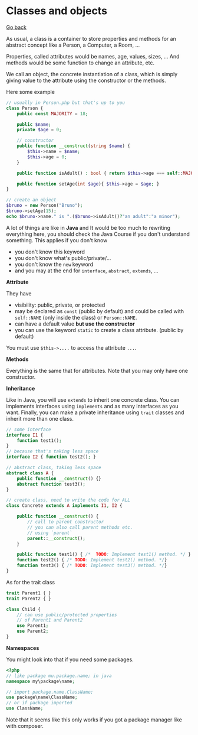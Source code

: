 # Classes and objects

[Go back](..)

As usual, a class is a container to store
properties and methods for an abstract concept
like a Person, a Computer, a Room, ...

Properties, called attributes would be names,
age, values, sizes, ... And methods would be
some function to change an attribute, etc.

We call an object, the concrete instantiation
of a class, which is simply giving value to the
attribute using the constructor or the methods.

Here some example

```php
// usually in Person.php but that's up to you
class Person {
    public const MAJORITY = 18;

    public $name;
    private $age = 0;

    // constructor
    public function __construct(string $name) {
        $this->name = $name;
        $this->age = 0;
    }

    public function isAdult() : bool { return $this->age === self::MAJORITY; }

    public function setAge(int $age){ $this->age = $age; }
}

// create an object
$bruno = new Person("Bruno");
$bruno->setAge(15);
echo $bruno->name." is ".($bruno->isAdult()?"an adult":"a minor");
```

A lot of things are like in **Java** and It would
be too much to rewriting everything here, you should check
the Java Course if you don't understand something.
This applies if you don't know

* you don't know this keyword
* you don't know what's public/private/...
* you don't know the ``new`` keyword
* and you may at the end for ``interface``,
``abstract``, `extends`, ...

<div class="sr"></div>

**Attribute**

They have 

* visibility: public, private, or protected
* may be declared as ``const`` (public by default)
and could be called with ``self::NAME`` (only inside
  the class) or ``Person::NAME``.
* can have a default value **but use the constructor**
* you can use the keyword ``static`` to create
a class attribute. (public by default)

You must use ``$this->....`` to access the attribute `...`.

<div class="sr"></div>

**Methods**

Everything is the same that for attributes.
Note that you may only have one constructor.

<div class="sr"></div>

**Inheritance**

Like in Java, you will use ``extends`` to
inherit one concrete class. You can implements
interfaces using ``implements`` and as many interfaces
as you want. Finally, you can make a private inheritance
using ``trait`` classes and inherit more than one
class.

```php
// some interface
interface I1 { 
    function test1();
}
// because that's taking less space
interface I2 { function test2(); }
```

```php
// abstract class, taking less space
abstract class A { 
    public function __construct() {}
    abstract function test3();
}
```

```php
// create class, need to write the code for ALL
class Concrete extends A implements I1, I2 {

    public function __construct() {
        // call to parent constructor
        // you can also call parent methods etc.
        // using `parent`
        parent::__construct();
    }

    public function test1() { /*  TODO: Implement test1() method. */ }
    function test2() { /* TODO: Implement test2() method. */}
    function test3() { /* TODO: Implement test3() method. */}
}
```

As for the trait class

```php
trait Parent1 { }
trait Parent2 { }

class Child {
    // can use public/protected properties
    // of Parent1 and Parent2
    use Parent1;
    use Parent2;
}
```

<div class="sr"></div>

**Namespaces**

You might look into that if you need some
packages.

```php
<?php
// like package mu.package.name; in java
namespace my\package\name;

// import package.name.ClassName;
use package\name\ClassName;
// or if package imported
use ClassName;
```

Note that it seems like this only works
if you got a package manager like with
composer.